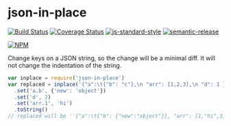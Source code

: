 # json-in-place
[![Build Status](https://travis-ci.org/finnp/json-in-place.svg?branch=master)](https://travis-ci.org/finnp/json-in-place)
[![Coverage Status](https://coveralls.io/repos/finnp/json-in-place/badge.svg?branch=master&service=github)](https://coveralls.io/github/finnp/json-in-place?branch=master)
[![js-standard-style](https://img.shields.io/badge/code%20style-standard-brightgreen.svg?style=flat)](https://github.com/feross/standard)
[![semantic-release](https://img.shields.io/badge/%20%20%F0%9F%93%A6%F0%9F%9A%80-semantic--release-e10079.svg)](https://github.com/semantic-release/semantic-release)

[![NPM](https://nodei.co/npm/json-in-place.png?downloads=true&downloadRank=true&stars=true)](https://nodei.co/npm/json-in-place/)

Change keys on a JSON string, so the change will be a minimal diff. It will not
change the indentation of the string.

```js
var inplace = require('json-in-place')
var replaced = inplace('{"a":\t{"b": "c"},\n "arr": [1,2,3],\n "d": 1 }')
  .set('a.b', {'new': 'object'})
  .set('d', 2)
  .set('arr.1', 'hi')
  .toString()
// replaced will be ''{"a":\t{"b": {"new":"object"}}, "arr": [1,"hi",3], "d": 2 }''
```
